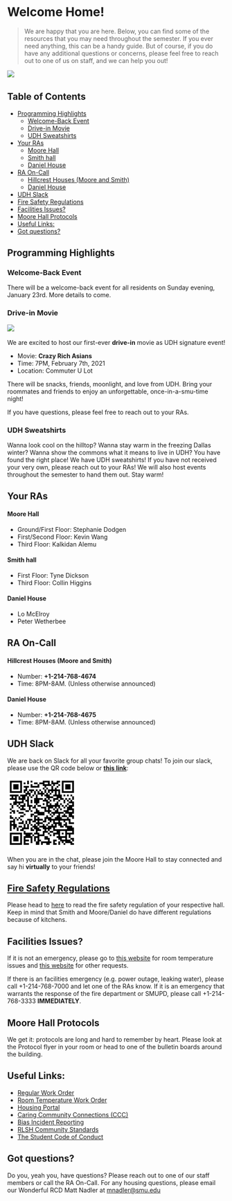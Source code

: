 # Welcome Home!

> We are happy that you are here. Below, you can find some of the resources that you may need throughout the semester. If you ever need anything, this can be a handy guide. But of course, if you do have any additional questions or concerns, please feel free to reach out to one of us on staff, and we can help you out!

<img src=https://media.giphy.com/media/3o7buffFqvOb9d9c2I/giphy.gif />

## Table of Contents

<!-- START doctoc generated TOC please keep comment here to allow auto update -->
<!-- DON'T EDIT THIS SECTION, INSTEAD RE-RUN doctoc TO UPDATE -->


- [Programming Highlights](#programming-highlights)
  - [Welcome-Back Event](#welcome-back-event)
  - [Drive-in Movie](#drive-in-movie)
  - [UDH Sweatshirts](#udh-sweatshirts)
- [Your RAs](#your-ras)
    - [Moore Hall](#moore-hall)
    - [Smith hall](#smith-hall)
    - [Daniel House](#daniel-house)
- [RA On-Call](#ra-on-call)
    - [Hillcrest Houses (Moore and Smith)](#hillcrest-houses-moore-and-smith)
    - [Daniel House](#daniel-house-1)
- [UDH Slack](#udh-slack)
- [Fire Safety Regulations](#fire-safety-regulations)
- [Facilities Issues?](#facilities-issues)
- [Moore Hall Protocols](#moore-hall-protocols)
- [Useful Links:](#useful-links)
- [Got questions?](#got-questions)

<!-- END doctoc generated TOC please keep comment here to allow auto update -->

## Programming Highlights

### Welcome-Back Event

There will be a welcome-back event for all residents on Sunday evening, January 23rd. More details to come.

### Drive-in Movie

<img src=https://media.giphy.com/media/3o7qDHay0tAnTzK0us/giphy.gif />

We are excited to host our first-ever **drive-in** movie as UDH signature event!

- Movie: **Crazy Rich Asians**
- Time: 7PM, February 7th, 2021
- Location: Commuter U Lot

There will be snacks, friends, moonlight, and love from UDH. Bring your roommates and friends to enjoy an unforgettable, once-in-a-smu-time night!

If you have questions, please feel free to reach out to your RAs.

### UDH Sweatshirts

Wanna look cool on the hilltop? Wanna stay warm in the freezing Dallas winter? Wanna show the commons what it means to live in UDH? You have found the right place! We have UDH sweatshirts! If you have not received your very own, please reach out to your RAs! We will also host events throughout the semester to hand them out. Stay warm! 

## Your RAs

#### Moore Hall
- Ground/First Floor: Stephanie Dodgen
- First/Second Floor: Kevin Wang
- Third Floor: Kalkidan Alemu

#### Smith hall
- First Floor: Tyne Dickson
- Third Floor: Collin Higgins

#### Daniel House
- Lo McElroy
- Peter Wetherbee

## RA On-Call

#### Hillcrest Houses (Moore and Smith)
- Number: **+1-214-768-4674**
- Time: 8PM-8AM. (Unless otherwise announced)

#### Daniel House
- Number: **+1-214-768-4675**
- Time: 8PM-8AM. (Unless otherwise announced)

## UDH Slack

We are back on Slack for all your favorite group chats! To join our slack, please use the QR code below or [**this link**](https://join.slack.com/t/upperdivisionhousing/shared_invite/zt-bq3o5i5e-37Ma_qGvt9PcbF2TXMYrMA):

<img src=slack_qr.png />


When you are in the chat, please join the Moore Hall to stay connected and say hi **virtually** to your friends!

## [Fire Safety Regulations](/Residence-Hall-fire-safety.pdf)
Please head to [here](/Residence-Hall-fire-safety.pdf) to read the fire safety regulation of your respective hall. Keep in mind that Smith and Moore/Daniel do have different regulations because of kitchens.

## Facilities Issues?

If it is not an emergency, please go to [this website](https://smu-isd.webtma.net/request_form_single.html) for room temperature issues and [this website](https://smu-isd.webtma.net/request_form_hot.html) for other requests.

If there is an facilities emergency (e.g. power outage, leaking water), please call +1-214-768-7000 and let one of the RAs know. If it is an emergency that warrants the response of the fire department or SMUPD, please call +1-214-768-3333 **IMMEDIATELY**.

## Moore Hall Protocols

We get it: protocols are long and hard to remember by heart. Please look at the Protocol flyer in your room or head to one of the bulletin boards around the building.

## Useful Links:
- [Regular Work Order](https://smu-isd.webtma.net/request_form_single.html)
- [Room Temperature Work Order](https://smu-isd.webtma.net/request_form_hot.html)
- [Housing Portal](https://housingportal.smu.edu/StarRezPortalX/B5F3ADF2/1/1/Home-Home)
- [Caring Community Connections (CCC)](https://www.smu.edu/StudentAffairs/officeofthedeanofstudents/StudentSupport/CCCProgram)
- [Bias Incident Reporting](https://www.smu.edu/StudentAffairs/GetHelp/BiasEducationResponseTeam#:~:text=If%20you%20observe%20or%20experience,and%20Response%20Team%20(BERT).)
- [RLSH Community Standards](https://www.smu.edu/StudentAffairs/ResidenceLifeandStudentHousing/LivingOnCampus/Policies/CommunityStandards)
- [The Student Code of Conduct](https://www.smu.edu/StudentAffairs/OfficeoftheDeanofStudents/StudentHandbook)

## Got questions?

Do you, yeah you, have questions? Please reach out to one of our staff members or call the RA On-Call. For any housing questions, please email our Wonderful RCD Matt Nadler at mnadler@smu.edu
